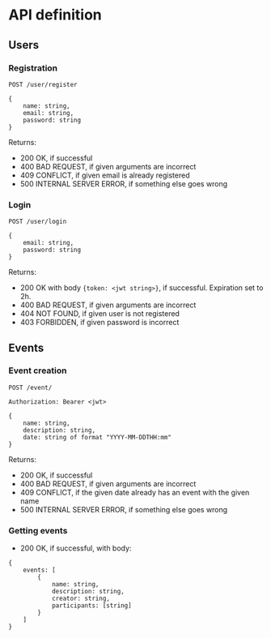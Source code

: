 # API definition
## Users
### Registration
```
POST /user/register

{
    name: string,
    email: string,
    password: string
}
```
Returns:
- 200 OK, if successful
- 400 BAD REQUEST, if given arguments are incorrect
- 409 CONFLICT, if given email is already registered
- 500 INTERNAL SERVER ERROR, if something else goes wrong

### Login
```
POST /user/login

{
    email: string,
    password: string
}
```
Returns:
- 200 OK with body `{token: <jwt string>}`, if successful. Expiration set to 2h.
- 400 BAD REQUEST, if given arguments are incorrect
- 404 NOT FOUND, if given user is not registered 
- 403 FORBIDDEN, if given password is incorrect

## Events
### Event creation
```
POST /event/

Authorization: Bearer <jwt>

{
    name: string,
    description: string,
    date: string of format "YYYY-MM-DDTHH:mm"
}
```
Returns:
- 200 OK, if successful
- 400 BAD REQUEST, if given arguments are incorrect
- 409 CONFLICT, if the given date already has an event with the given name
- 500 INTERNAL SERVER ERROR, if something else goes wrong

### Getting events

- 200 OK, if successful, with body:
```
{
    events: [
        {
            name: string,
            description: string,
            creator: string,
            participants: [string]
        }
    ]
}
```
